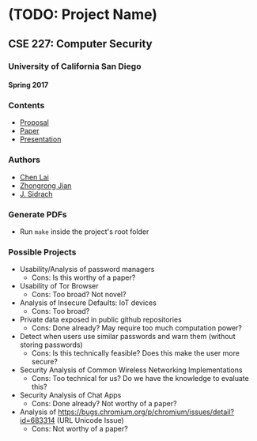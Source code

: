 # (TODO: Project Name)
## CSE 227: Computer Security
### University of California San Diego
#### Spring 2017

### Contents
* [Proposal](proposal.pdf)
* [Paper](paper.pdf)
* [Presentation](presentation.pdf)

### Authors
* [Chen Lai](https://github.com/claigit)
* [Zhongrong Jian](https://github.com/miaolegewang)
* [J. Sidrach](https://github.com/jsidrach)

### Generate PDFs
* Run ```make``` inside the project's root folder

### Possible Projects

* Usability/Analysis of password managers
  * Cons: Is this worthy of a paper?
* Usability of Tor Browser
  * Cons: Too broad? Not novel?
* Analysis of Insecure Defaults: IoT devices
  * Cons: Too broad?
* Private data exposed in public github repositories
  * Cons: Done already? May require too much computation power?
* Detect when users use similar passwords and warn them (without storing passwords)
  * Cons: Is this technically feasible? Does this make the user more secure?
* Security Analysis of Common Wireless Networking Implementations
  * Cons: Too technical for us? Do we have the knowledge to evaluate this?
* Security Analysis of Chat Apps
  * Cons: Done already? Not worthy of a paper?
* Analysis of https://bugs.chromium.org/p/chromium/issues/detail?id=683314 (URL Unicode Issue)
  * Cons: Not worthy of a paper?

